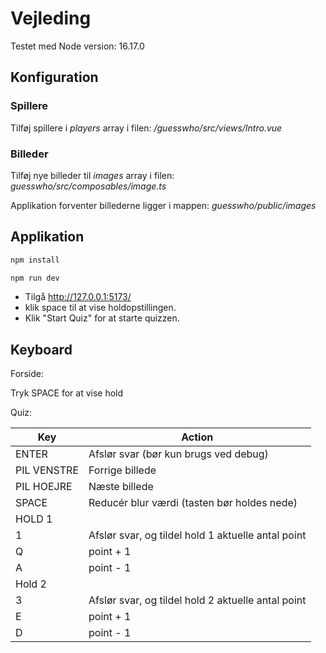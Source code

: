 # Vejleding

Testet med Node version: 16.17.0

## Konfiguration

### Spillere
Tilføj spillere i _players_ array i filen: _/guesswho/src/views/Intro.vue_

### Billeder

Tilføj nye billeder til _images_ array i filen: _guesswho/src/composables/image.ts_

Applikation forventer billederne ligger i mappen: _guesswho/public/images_

## Applikation

```sh
npm install
```

```sh
npm run dev
```

* Tilgå http://127.0.0.1:5173/
* klik space til at vise holdopstillingen.
* Klik "Start Quiz" for at starte quizzen.

## Keyboard

Forside:

Tryk SPACE for at vise hold

Quiz:

| Key    | Action |
| -------- | ------- |
| ENTER  | Afslør svar (bør kun brugs ved debug)    |
| PIL VENSTRE  | Forrige billede   |
| PIL HOEJRE  | Næste billede    |
| SPACE |  Reducér blur værdi (tasten bør holdes nede) |
| HOLD 1 |
| 1  | Afslør svar, og tildel hold 1 aktuelle antal point    |
| Q | point + 1     |
| A    | point - 1    |
| Hold 2 |
| 3  | Afslør svar, og tildel hold 2 aktuelle antal point    |
| E | point + 1     |
| D    | point - 1    |
